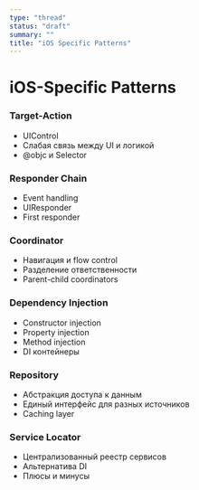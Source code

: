 ```yaml
---
type: "thread"
status: "draft"
summary: ""
title: "iOS Specific Patterns"
---
```


# iOS-Specific Patterns


### Target-Action
- UIControl
- Слабая связь между UI и логикой
- @objc и Selector

### Responder Chain
- Event handling
- UIResponder
- First responder

### Coordinator
- Навигация и flow control
- Разделение ответственности
- Parent-child coordinators

### Dependency Injection
- Constructor injection
- Property injection
- Method injection
- DI контейнеры

### Repository
- Абстракция доступа к данным
- Единый интерфейс для разных источников
- Caching layer

### Service Locator
- Централизованный реестр сервисов
- Альтернатива DI
- Плюсы и минусы

